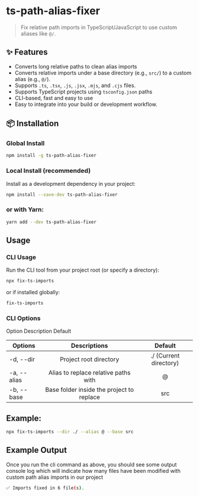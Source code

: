 # ts-path-alias-fixer

> Fix relative path imports in TypeScript/JavaScript to use custom aliases like `@/`.

## ✨ Features

- Converts long relative paths to clean alias imports
- Converts relative imports under a base directory (e.g., `src/`) to a custom alias (e.g., `@/`).
- Supports `.ts`, `.tsx`, `.js`, `.jsx`, `.mjs`, and `.cjs` files.
- Supports TypeScript projects using `tsconfig.json` paths
- CLI-based, fast and easy to use
- Easy to integrate into your build or development workflow.

## 📦 Installation

### Global Install

```bash
npm install -g ts-path-alias-fixer
```

### Local Install (recommended)

Install as a development dependency in your project:

```bash
npm install --save-dev ts-path-alias-fixer
```

### or with Yarn:

```bash
yarn add --dev ts-path-alias-fixer
```

## Usage

### CLI Usage

Run the CLI tool from your project root (or specify a directory):

```bash
npx fix-ts-imports
```

or if installed globally:

```bash
fix-ts-imports
```

### CLI Options

Option Description Default

| Options     |               Descriptions                |        Default         |
| ----------- | :---------------------------------------: | :--------------------: |
| -d, --dir   |          Project root directory           | ./ (Current directory) |
| -a, --alias |   Alias to replace relative paths with    |           @            |
| -b, --base  | Base folder inside the project to replace |          src           |

## Example:

```bash
npx fix-ts-imports --dir ./ --alias @ --base src
```

## Example Output

Once you run the cli command as above, you should see some output console log which will indicate how many files have been modified with custom path alias imports in our project

```bash
✅ Imports fixed in 6 file(s).
```

